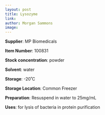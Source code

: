 ```yaml
---
layout: post 
title: Lysozyme
link: 
author: Morgan Sammons
image: 
---
```


**Supplier**: MP Biomedicals

**Item Number**: 100831

**Stock concentration**: powder

**Solvent**: water

**Storage**: -20˚C

**Storage Location**: Common Freezer

**Preparation**: Resuspend in water to 25mg/mL

**Uses**: for lysis of bacteria in protein purification


